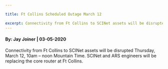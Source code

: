 ```yaml
---

title: Ft Collins Scheduled Outage March 12

excerpt: Connectivity from Ft Collins to SCINet assets will be disrupted Thursday, March 12, 10am – noon Mountain Time.
---
```

#### By: Jay Joiner  |  03-05-2020 

Connectivity from Ft Collins to SCINet assets will be disrupted Thursday, March 12, 10am – noon Mountain Time. SCINet and ARS engineers will be replacing the core router at Ft Collins.
